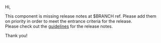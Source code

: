 Hi, </br>

This component is missing release notes at $BRANCH ref. Please add them on priority in order to meet the entrance criteria for the release. </br>
Please check out the [guidelines](https://github.com/opensearch-project/opensearch-plugins/blob/main/RELEASE_NOTES.md) for the release notes. </br>

Thank you!
